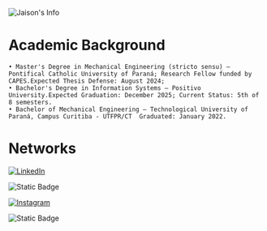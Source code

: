 ![Jaison's Info](https://capsule-render.vercel.app/api?type=wave&height=250&color=0:000000,100:c0c0c0&text=Jaison%27s%20Info&reversal=true&textBg=false&fontColor=ffffff&fontSize=80&fontAlign=50&fontAlignY=25&animation=twinkling)

# Academic Background
    • Master's Degree in Mechanical Engineering (stricto sensu) – Pontifical Catholic University of Paraná; Research Fellow funded by CAPES.Expected Thesis Defense: August 2024;
    • Bachelor's Degree in Information Systems – Positivo University.Expected Graduation: December 2025; Current Status: 5th of 8 semesters.
    • Bachelor of Mechanical Engineering – Technological University of Paraná, Campus Curitiba - UTFPR/CT  Graduated: January 2022.

# Networks
[![LinkedIn](https://img.shields.io/badge/LinkedIn-0077B5?style=for-the-badge&logo=linkedin&logoColor=white)](https://www.linkedin.com/in/santosjaisonjunior/)

![Static Badge](https://img.shields.io/badge/CV-Lattes-blue?style=for-the-badge&link=http%3A%2F%2Flattes.cnpq.br%2F0475911120907639)    

[![Instagram](https://img.shields.io/badge/-Instagram-%23E4405F?style=for-the-badge&logo=instagram&logoColor=white)](https://www.instagram.com/JaisonSJunior/)

![Static Badge](https://img.shields.io/badge/My%20DIO%20profile-339ad4?style=for-the-badge&link=https%3A%2F%2Fweb.dio.me%2Fusers%2Fjaisonjunior)

